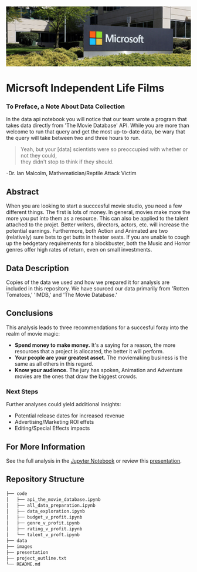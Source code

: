 ![ItLooms](./Images/msft.jpeg)

# Micrsoft Independent Life Films
### To Preface, a Note About Data Collection

In the data api notebook you will notice that our team wrote a program that takes data directly from 'The Movie Database' API. While you are more than welcome to run that query and get the most up-to-date data, be wary that the query will take between two and three hours to run.


>Yeah, but your [data] scientists were so preoccupied with whether or not they could,</br>
>they didn't stop to think if they should. </br>

-Dr. Ian Malcolm, Mathematician/Reptile Attack Victim
 
## Abstract

When you are looking to start a succcesful movie studio, you need a few different things. The first is lots of money. In general, movies make more the more you put into them as a resource. This can also be applied to the talent attached to the projet. Better writers, directors, actors, etc. will increase the potential earnings. Furthermore, both Action and Animated are two (relatively) sure bets to get butts in theater seats. If you are unable to cough up the bedgetary requirements for a blockbuster, both the Music and Horror genres offer high rates of return, even on small investments.

## Data Description

Copies of the data we used and how we prepared it for analysis are included in this repository. We have sourced our data primarily from 'Rotten Tomatoes,' 'IMDB,' and 'The Movie Database.'

## Conclusions

This analysis leads to three recommendations for a succesful foray into the realm of movie magic:

- **Spend money to make money.** It's a saying for a reason, the more resources that a project is allocated, the better it will perform.
- **Your people are your greatest asset.** The moviemaking business is the same as all others in this regard.
- **Know your audience.** The jury has spoken, Animation and Adventure movies are the ones that draw the biggest crowds.

### Next Steps

Further analyses could yield additional insights:

- Potential release dates for increased revenue
- Advertising/Marketing ROI effets
- Editing/Special Effects impacts

## For More Information

See the full analysis in the [Jupyter Notebook](./notebook/data_exploration.ipynb) or review this [presentation](./presentation/testy.txt).

## Repository Structure

```
├── code
│   ├── api_the_movie_database.ipynb
│   ├── all_data_preparation.ipynb
│   ├── data_exploration.ipynb
│   ├── budget_v_profit.ipynb
│   ├── genre_v_profit.ipynb
│   ├── rating_v_profit.ipynb
│   └── talent_v_proft.ipynb
├── data
├── images
├── presentation
├── project_outline.txt
└── README.md
```
